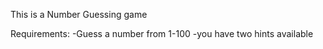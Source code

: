 This is a Number Guessing game

Requirements:
-Guess a number from 1-100
-you have two hints available

